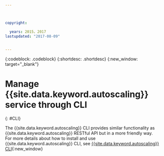 ```yaml
---

 

copyright:

  years: 2015，2017
lastupdated: "2017-08-09"  
 

---
```


{:codeblock: .codeblock}
{:shortdesc: .shortdesc}
{:new_window: target="_blank"}

# Manage {{site.data.keyword.autoscaling}} service through CLI 
{: #CLI}

The {{site.data.keyword.autoscaling}} CLI provides similar functionality as {{site.data.keyword.autoscaling}} RESTful API but in a more friendly way. <br/> For more details about how to install and use {{site.data.keyword.autoscaling}} CLI, see [{{site.data.keyword.autoscaling}} CLI](../../../cli/plugins/auto-scaling/index.html){:new_window}

